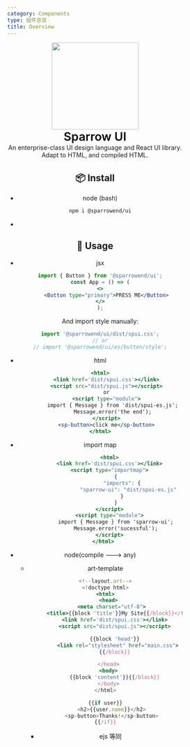 ```yaml
---
category: Components
type: 组件总览
title: Overview
---
```


<div align="center" style="width: 80%">
  <a href="https://ant.design">
    <img width="200" src="http://www.sparrowui.cn/6f510c040accd6425367b03b7f930462.png">
  </a>
</div>


<div align="center" style="width: 80%; font-size:27px; font-weight: 600;color:#000">Sparrow UI</div>

<div align="center" style="width: 80%">
An enterprise-class UI design language and React UI library. Adapt to HTML,   
and compiled HTML.
<!-- </div> -->

## 📦 Install

- node (bash)
    ```bash
    npm i @sparrowend/ui
    ```
- 
## 🔨 Usage
- jsx
    ```jsx
    import { Button } from '@sparrowend/ui';
    const App = () => (
    <>
        <Button type="primary">PRESS ME</Button>
    </>
    );
    ```
    And import style manually:

    ```jsx
    import '@sparrowend/ui/dist/spui.css';
    // or
    // import '@sparrowend/ui/es/button/style';
    ```
- html
    ```jsx
    <html>
        <link href='dist/spui.css'></link>
        <script src="dist/spui.js"></script>
        or
        <script type="module">
            import { Message } from 'dist/spui-es.js';
            Message.error('the end');
        </script>
        <sp-button>click me</sp-button>
    </html>
    ```
- import map
  ```jsx
        <html>
        <link href='dist/spui.css'></link>
        <script type="importmap">
            {
                "imports": {
                    "sparrow-ui": "dist/spui-es.js"
                }
            }
        </script>
        <script type="module">
            import { Message } from 'sparrow-ui';
            Message.error('sucessful');
        </script>
    </html>
  ```
- node(compile ---> any)
  - art-template
    ```jsx
    <!--layout.art-->
    <!doctype html>
    <html>
      <head>
        <meta charset="utf-8">
          <title>{{block 'title'}}My Site{{/block}}</title>
          <link href='dist/spui.css'></link>
          <script src="dist/spui.js"></script>

          {{block 'head'}}
            <link rel="stylesheet" href="main.css">
          {{/block}}

      </head>
      <body>
          {{block 'content'}}{{/block}}
      </body>
    </html>
    ```
    ```js
    {{if user}}
        <h2>{{user.name}}</h2>
        <sp-button>Thanks!</sp-button>
    {{/if}}
    ```
    - ejs 等同

  
<div style="opacity:0">占占占占占占占占占占占占占占占占占占占占占占占占占占占占占占占占占占占占占占占占占占占占占占占占占占占占占占占占占占占占占占占占占占占占占占占占占占占占占占</div>
